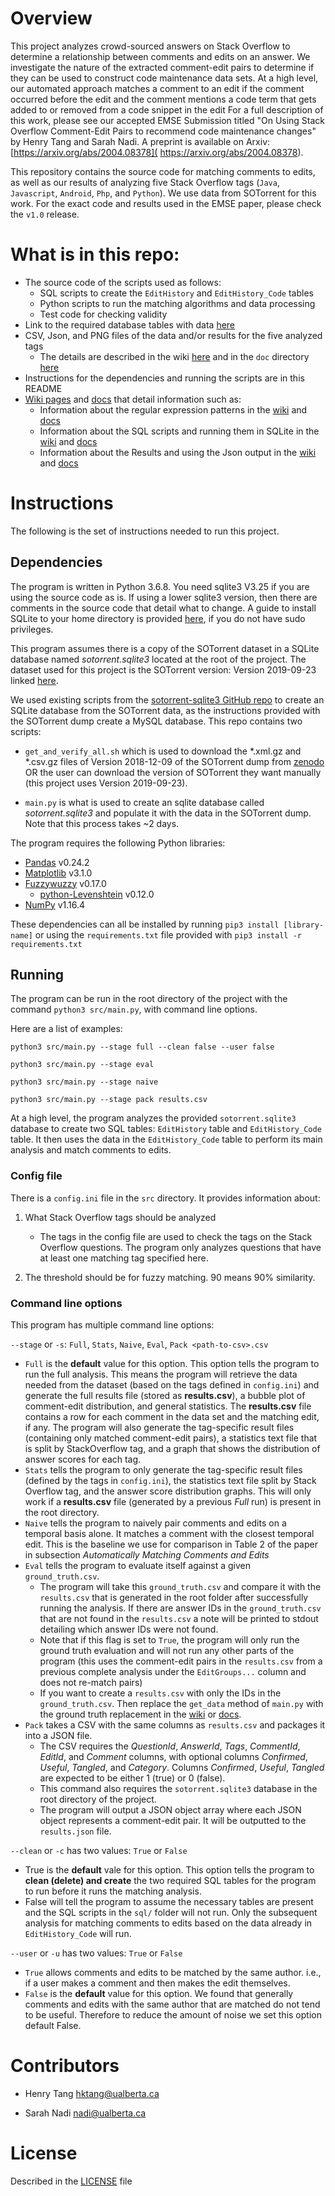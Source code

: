 # Overview
This project analyzes crowd-sourced answers on Stack Overflow to determine a relationship between comments and edits on an answer. 
We investigate the nature of the extracted comment-edit pairs to determine if they can be used to construct code maintenance data sets.
At a high level, our automated approach matches a comment to an edit if the comment occurred before the edit and the comment mentions a code term that gets added to or removed from a code snippet in the edit 
For a full description of this work, please see our accepted EMSE Submission titled "On Using Stack Overflow Comment-Edit Pairs to recommend code maintenance changes" by Henry Tang and Sarah Nadi. A preprint is available on Arxiv: [https://arxiv.org/abs/2004.08378]( https://arxiv.org/abs/2004.08378).

This repository contains the source code for matching comments to edits, as well as our results of analyzing five Stack Overflow tags (`Java`, `Javascript`, `Android`, `Php`, and `Python`). We use data from SOTorrent for this work. For the exact code and results used in the EMSE paper, please check the `v1.0` release.


# What is in this repo:

* The source code of the scripts used as follows:
    * SQL scripts to create the `EditHistory` and `EditHistory_Code` tables
    * Python scripts to run the matching algorithms and data processing
    * Test code for checking validity
* Link to the required database tables with data [here](https://drive.google.com/file/d/1oeCrZSWLq-JIlVoEXwUlQKJDzzyFk1oK/view?usp=sharing)
* CSV, Json, and PNG files of the data and/or results for the five analyzed tags
    * The details are described in the wiki [here](https://github.com/ualberta-smr/SOCommentEditsMapping/wiki/Data-directory) and in the `doc` directory [here](https://github.com/ualberta-smr/SOCommentEditsMapping/blob/master/doc)
* Instructions for the dependencies and running the scripts are in this README
* [Wiki pages](https://github.com/ualberta-smr/SOCommentEditsMapping/wiki) and [docs](https://github.com/ualberta-smr/SOCommentEditsMapping/blob/master/doc) that detail information such as:
    * Information about the regular expression patterns in the [wiki](https://github.com/ualberta-smr/SOCommentEditsMapping/wiki/Regex-Patterns) and [docs](https://github.com/ualberta-smr/SOCommentEditsMapping/blob/master/doc/regex_patterns.md)
    * Information about the SQL scripts and running them in SQLite in the [wiki](https://github.com/ualberta-smr/SOCommentEditsMapping/wiki/SQL-Scripts-and-Importing) and [docs](https://github.com/ualberta-smr/SOCommentEditsMapping/blob/master/doc/sql_importing.md)
    * Information about the Results and using the Json output in the [wiki](https://github.com/ualberta-smr/SOCommentEditsMapping/wiki/Results) and [docs](https://github.com/ualberta-smr/SOCommentEditsMapping/blob/master/doc/results.md)


# Instructions
The following is the set of instructions needed to run this project.

## Dependencies
The program is written in Python 3.6.8. You need sqlite3 V3.25 if you are using the source code as is. 
If using a lower sqlite3 version, then there are comments in the source code that detail what to change.
A guide to install SQLite to your home directory is provided [here](https://help.dreamhost.com/hc/en-us/articles/360028047592-Installing-a-custom-version-of-SQLite3), if you do not have sudo privileges.

This program assumes there is a copy of the SOTorrent dataset in a SQLite database named *sotorrent.sqlite3* located at the root of the project. The dataset used for this project is the SOTorrent version: Version 2019-09-23 linked [here](https://zenodo.org/record/3460115).

We used existing scripts from the [sotorrent-sqlite3 GitHub repo](https://github.com/awwong1/sotorrent-sqlite3) to create an SQLite database from the SOTorrent data, as the instructions provided with the SOTorrent dump create a MySQL database. This repo contains two scripts: 

* `get_and_verify_all.sh` which is used to download the *.xml.gz and *.csv.gz files of Version 2018-12-09 of the SOTorrent dump from [zenodo](https://zenodo.org/record/3460115) OR the user can download the version of SOTorrent they want manually (this project uses Version 2019-09-23). 

* `main.py` is what is used to create an sqlite database called *sotorrent.sqlite3* and populate it with the data in the SOTorrent dump. Note that this process takes ~2 days.

The program requires the following Python libraries:
* [Pandas](https://pandas.pydata.org/) v0.24.2
* [Matplotlib](https://matplotlib.org/) v3.1.0
* [Fuzzywuzzy](https://github.com/seatgeek/fuzzywuzzy) v0.17.0
    * [python-Levenshtein]() v0.12.0
* [NumPy](https://numpy.org/) v1.16.4

These dependencies can all be installed by running `pip3 install [library-name]` or using the `requirements.txt` file provided with `pip3 install -r requirements.txt`

## Running
The program can be run in the root directory of the project with the command `python3 src/main.py`, with command line options.

Here are a list of examples:
 ```
 python3 src/main.py --stage full --clean false --user false
 
 python3 src/main.py --stage eval
 
 python3 src/main.py --stage naive

 python3 src/main.py --stage pack results.csv
```

At a high level, the program analyzes the provided `sotorrent.sqlite3` database to create two SQL tables: `EditHistory` table and  `EditHistory_Code` table. It then uses the data in the `EditHistory_Code` table to perform its main analysis and match comments to edits.
### Config file
There is a `config.ini` file in the `src` directory.
It provides information about:
1. What Stack Overflow tags should be analyzed
    * The tags in the config file are used to check the tags on the Stack Overflow questions. The program only analyzes questions that have at least one matching tag specified here.
    
2. The threshold should be for fuzzy matching. 90 means 90% similarity.

### Command line options
This program has multiple command line options:

`--stage` or `-s`: `Full`, `Stats`, `Naive`, `Eval`, `Pack <path-to-csv>.csv`
* `Full` is the **default** value for this option. This option tells the program to run the full analysis. This means the program will retrieve the data needed from the dataset (based on the tags defined in `config.ini`) and generate the full results file (stored as **results.csv**), a bubble plot of comment-edit distribution, and general statistics. The **results.csv** file contains a row for each comment in the data set and the matching edit, if any. The program will also generate the tag-specific result files (containing only matched comment-edit pairs), a statistics text file that is split by StackOverflow tag, and a graph that shows the distribution of answer scores for each tag.
* `Stats` tells the program to only generate the tag-specific result files (defined by the tags in `config.ini`), the statistics text file split by Stack Overflow tag, and the answer score distribution graphs. This will only work if a **results.csv** file (generated by a previous *Full* run) is present in the root directory.
* `Naive` tells the program to naively pair comments and edits on a temporal basis alone. It matches a comment with the closest temporal edit. This is the baseline we use for comparison in Table 2 of the paper in subsection *Automatically Matching Comments and Edits*
* `Eval` tells the program to evaluate itself against a given `ground_truth.csv`.  
    * The program will take this `ground_truth.csv` and compare it with the `results.csv` that is generated in the root folder after successfully running the analysis. If there are answer IDs in the `ground_truth.csv` that are not found in the `results.csv` a note will be printed to stdout detailing which answer IDs were not found. 
    * Note that if this flag is set to `True`, the program will only run the ground truth evaluation and will not run any other parts of the program (this uses the comment-edit pairs in the `results.csv` from a previous complete analysis under the `EditGroups...` column and does not re-match pairs)
    * If you want to create a `results.csv` with only the IDs in the `ground_truth.csv`. Then replace the `get_data` method of `main.py` with the ground truth replacement in the [wiki](https://github.com/ualberta-smr/SOCommentEditsMapping/wiki/Hardcoded-replacements) or [docs](https://github.com/ualberta-smr/SOCommentEditsMapping/blob/master/doc/hardcoded_replacements.md).
* `Pack` takes a CSV with the same columns as `results.csv` and packages it into a JSON file. 
  * The CSV requires the *QuestionId*, *AnswerId*, *Tags*, *CommentId*, *EditId*, and *Comment* columns, with optional columns *Confirmed*, *Useful*, *Tangled*, and *Category*. Columns *Confirmed*, *Useful*, *Tangled* are expected to be either 1 (true) or 0 (false). 
  * This command also requires the `sotorrent.sqlite3` database in the root directory of the project.
  * The program will output a JSON object array where each JSON object represents a comment-edit pair. It will be outputted to the `results.json` file.

`--clean` or `-c` has two values: `True` or `False`
* True is the **default** vale for this option. This option tells the program to **clean (delete) and create** the two required SQL tables for the program to run before it runs the matching analysis.
* False will tell the program to assume the necessary tables are present and the SQL scripts in the `sql/` folder will not run. Only the subsequent analysis for matching comments to edits based on the data already in `EditHistory_Code` will run.

`--user` or `-u` has two values: `True` or `False`
* `True` allows comments and edits to be matched by the same author. i.e., if a user makes a comment and then makes the edit themselves. 
* `False` is the **default** value for this option. We found that generally comments and edits with the same author that are matched do not tend to be useful. Therefore to reduce the amount of noise we set this option default False.

# Contributors

* Henry Tang <hktang@ualberta.ca>

* Sarah Nadi <nadi@ualberta.ca>

# License
Described in the [LICENSE](https://github.com/ualberta-smr/SOCommentEditsMapping/blob/master/LICENSE) file 
